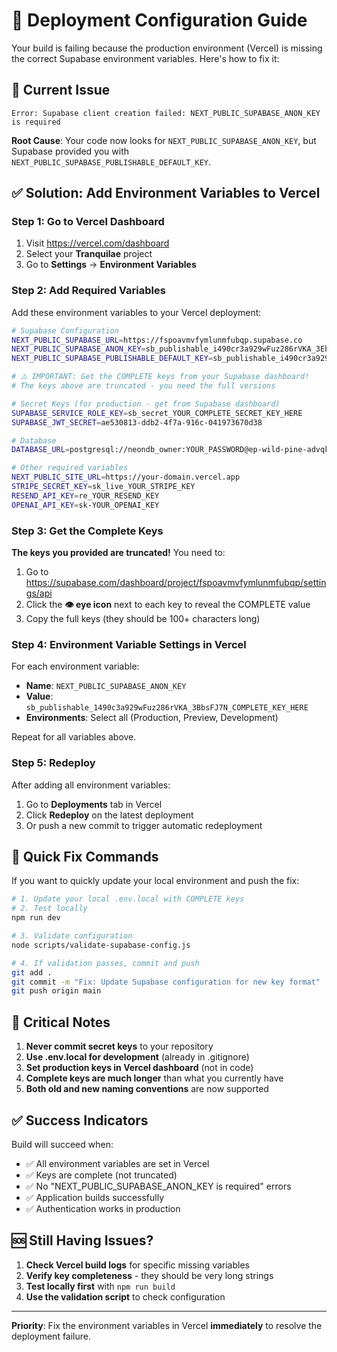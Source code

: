 # 🚀 Deployment Configuration Guide

Your build is failing because the production environment (Vercel) is missing the correct Supabase environment variables. Here's how to fix it:

## 🔴 Current Issue

```
Error: Supabase client creation failed: NEXT_PUBLIC_SUPABASE_ANON_KEY is required
```

**Root Cause**: Your code now looks for `NEXT_PUBLIC_SUPABASE_ANON_KEY`, but Supabase provided you with `NEXT_PUBLIC_SUPABASE_PUBLISHABLE_DEFAULT_KEY`.

## ✅ Solution: Add Environment Variables to Vercel

### Step 1: Go to Vercel Dashboard

1. Visit https://vercel.com/dashboard
2. Select your **Tranquilae** project
3. Go to **Settings** → **Environment Variables**

### Step 2: Add Required Variables

Add these environment variables to your Vercel deployment:

```bash
# Supabase Configuration
NEXT_PUBLIC_SUPABASE_URL=https://fspoavmvfymlunmfubqp.supabase.co
NEXT_PUBLIC_SUPABASE_ANON_KEY=sb_publishable_i490cr3a929wFuz286rVKA_3EbsFJ7N_YOUR_COMPLETE_KEY_HERE
NEXT_PUBLIC_SUPABASE_PUBLISHABLE_DEFAULT_KEY=sb_publishable_i490cr3a929wFuz286rVKA_3EbsFJ7N_YOUR_COMPLETE_KEY_HERE

# ⚠️ IMPORTANT: Get the COMPLETE keys from your Supabase dashboard!
# The keys above are truncated - you need the full versions

# Secret Keys (for production - get from Supabase dashboard)
SUPABASE_SERVICE_ROLE_KEY=sb_secret_YOUR_COMPLETE_SECRET_KEY_HERE
SUPABASE_JWT_SECRET=ae530813-ddb2-4f7a-916c-041973670d38

# Database
DATABASE_URL=postgresql://neondb_owner:YOUR_PASSWORD@ep-wild-pine-advqkvr0-pooler.c-2.us-east-1.aws.neon.tech/neondb?sslmode=require

# Other required variables
NEXT_PUBLIC_SITE_URL=https://your-domain.vercel.app
STRIPE_SECRET_KEY=sk_live_YOUR_STRIPE_KEY
RESEND_API_KEY=re_YOUR_RESEND_KEY
OPENAI_API_KEY=sk-YOUR_OPENAI_KEY
```

### Step 3: Get the Complete Keys

**The keys you provided are truncated!** You need to:

1. Go to https://supabase.com/dashboard/project/fspoavmvfymlunmfubqp/settings/api
2. Click the **👁️ eye icon** next to each key to reveal the COMPLETE value
3. Copy the full keys (they should be 100+ characters long)

### Step 4: Environment Variable Settings in Vercel

For each environment variable:
- **Name**: `NEXT_PUBLIC_SUPABASE_ANON_KEY`
- **Value**: `sb_publishable_1490c3a929wFuz286rVKA_3BbsFJ7N_COMPLETE_KEY_HERE`
- **Environments**: Select all (Production, Preview, Development)

Repeat for all variables above.

### Step 5: Redeploy

After adding all environment variables:
1. Go to **Deployments** tab in Vercel
2. Click **Redeploy** on the latest deployment
3. Or push a new commit to trigger automatic redeployment

## 🔧 Quick Fix Commands

If you want to quickly update your local environment and push the fix:

```bash
# 1. Update your local .env.local with COMPLETE keys
# 2. Test locally
npm run dev

# 3. Validate configuration
node scripts/validate-supabase-config.js

# 4. If validation passes, commit and push
git add .
git commit -m "Fix: Update Supabase configuration for new key format"
git push origin main
```

## 🚨 Critical Notes

1. **Never commit secret keys** to your repository
2. **Use .env.local for development** (already in .gitignore)
3. **Set production keys in Vercel dashboard** (not in code)
4. **Complete keys are much longer** than what you currently have
5. **Both old and new naming conventions** are now supported

## ✅ Success Indicators

Build will succeed when:
- ✅ All environment variables are set in Vercel
- ✅ Keys are complete (not truncated)
- ✅ No "NEXT_PUBLIC_SUPABASE_ANON_KEY is required" errors
- ✅ Application builds successfully
- ✅ Authentication works in production

## 🆘 Still Having Issues?

1. **Check Vercel build logs** for specific missing variables
2. **Verify key completeness** - they should be very long strings
3. **Test locally first** with `npm run build`
4. **Use the validation script** to check configuration

---

**Priority**: Fix the environment variables in Vercel **immediately** to resolve the deployment failure.
